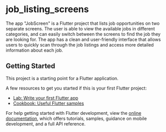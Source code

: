 # job_listing_screens

The app "JobScreen" is a Flutter project that lists job opportunities on two separate screens. The user is able to view the available jobs in different categories, and can easily switch between the screens to find the job they are looking for. The app has a clean and user-friendly interface that allows users to quickly scan through the job listings and access more detailed information about each job.

## Getting Started

This project is a starting point for a Flutter application.

A few resources to get you started if this is your first Flutter project:

- [Lab: Write your first Flutter app](https://docs.flutter.dev/get-started/codelab)
- [Cookbook: Useful Flutter samples](https://docs.flutter.dev/cookbook)

For help getting started with Flutter development, view the
[online documentation](https://docs.flutter.dev/), which offers tutorials,
samples, guidance on mobile development, and a full API reference.
